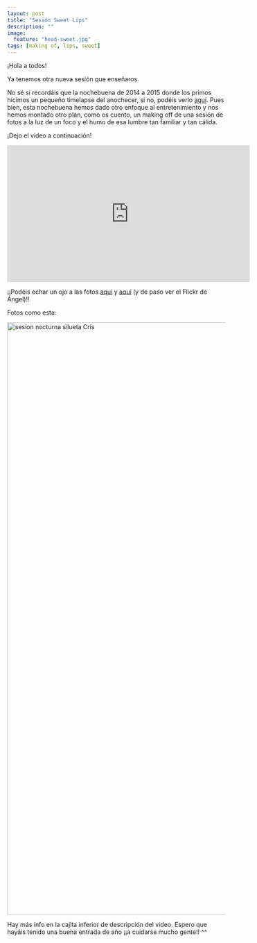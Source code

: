 ```yaml
---
layout: post
title: "Sesión Sweet Lips"
description: ""
image:
  feature: "head-sweet.jpg"
tags: [making of, lips, sweet]
---
```


¡Hola a todos!

Ya tenemos otra nueva sesión que enseñaros.

No sé si recordáis que la nochebuena de 2014 a 2015 donde los primos hicimos un pequeño timelapse del anochecer, si no, podéis verlo [aquí](http://emerrefe.github.io/photography-blog/anochecer-nochebueno). Pues bien, esta nochebuena hemos dado otro enfoque al entretenimiento y nos hemos montado otro plan, como os cuento, un making off de una sesión de fotos a la luz de un foco y el humo de esa lumbre tan familiar y tan cálida.

¡Dejo el vídeo a continuación!

<center><iframe src="https://www.youtube.com/embed/BTKbTFZGLVA" width="560" height="315" frameborder="0" allowfullscreen="allowfullscreen"></iframe></center>

¡¡Podéis echar un ojo a las fotos [aquí](https://flic.kr/s/aHskrWoARm) y [aquí](https://flic.kr/p/BKczrU) (y de paso ver el Flickr de Ángel)!!

Fotos como esta:

<a data-flickr-embed="true"  href="https://www.flickr.com/photos/therealmrf/23838782460/in/dateposted-public/" title="sesion nocturna silueta Cris"><img src="https://farm6.staticflickr.com/5634/23838782460_2797803812_k.jpg" width="2048" height="1365" alt="sesion nocturna silueta Cris"></a><script async src="//embedr.flickr.com/assets/client-code.js" charset="utf-8"></script>

Hay más info en la cajita inferior de descripción del video.
Espero que hayáis tenido una buena entrada de año
¡¡a cuidarse mucho gente!! ^^

